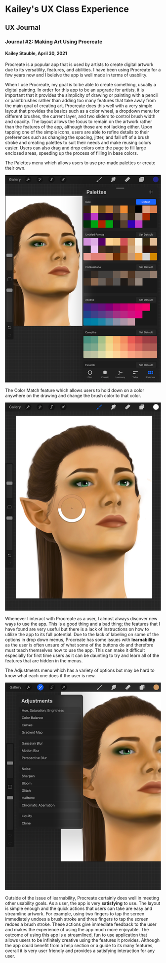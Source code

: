 # Kailey's UX Class Experience

## UX Journal

### Journal #2: Making Art Using Procreate
#### Kailey Stauble, April 30, 2021

  Procreate is a popular app that is used by artists to create digital artwork due to its versatility, features, and abilities. I have been using Procreate for a few years now and I beleive the app is well made in terms of usability. 
  
  When I use Procreate, my goal is to be able to create something, usually a digital painting. In order for this app to be an upgrade for artists, it is important that it provides the simplicity of drawing or painting with a pencil or paintbrushes rather than adding too many features that take away from the main goal of creating art. Procreate does this well with a very simple layout that provides the basics such as a color wheel, a dropdown menu for different brushes, the current layer, and two sliders to control brush width and opacity. The layout allows the focus to remain on the artwork rather than the features of the app, although those are not lacking either. Upon tapping one of the simple icons, users are able to refine details to their preferences such as changing the spacing, jitter, and fall off of a brush stroke and creating palettes to suit their needs and make reusing colors easier. Users can also drag and drop colors onto the page to fill large enclosed areas, speeding up the process of filling in base colors.
  
The Palettes menu which allows users to use pre-made palettes or create their own.

![Palettes Menu](./palettes.png)

The Color Match feature which allows users to hold down on a color anywhere on the drawing and change the brush color to that color.

![Color Match](./colormatch.png)
  
  
  Whenever I interact with Procreate as a user, I almost always discover new ways to use the app. This is a good thing and a bad thing; the features that I have found are very useful but there is a lack of instructions on how to utilize the app to its full potential. Due to the lack of labeling on some of the options in drop down menus, Procreate has some issues with **learnability** as the user is often unsure of what some of the buttons do and therefore must teach themselves how to use the app. This can make it difficult especially for first time users as it can be daunting to try and learn all of the features that are hidden in the menus. 

The Adjustments menu which has a variety of options but may be hard to know what each one does if the user is new. 

![Adjustments Menu](./adjustments.png)
  
  
  Outside of the issue of learnability, Procreate certainly does well in meeting other usability goals. As a user, the app is very **satisfying** to use. The layout is simple enough and the quick actions that users can take are easy and streamline artwork. For example, using two fingers to tap the screen immediately undoes a brush stroke and three fingers to tap the screen redoes a brush stroke. These actions give immediate feedback to the user and makes the experience of using the app much more enjoyable. 
  The outcome of using this app is a streamlined, fun to use application that allows users to be infinitely creative using the features it provides. Although the app could benefit from a help section or a guide to its many features, overall it is very user friendly and provides a satisfying interaction for any user. 
  
